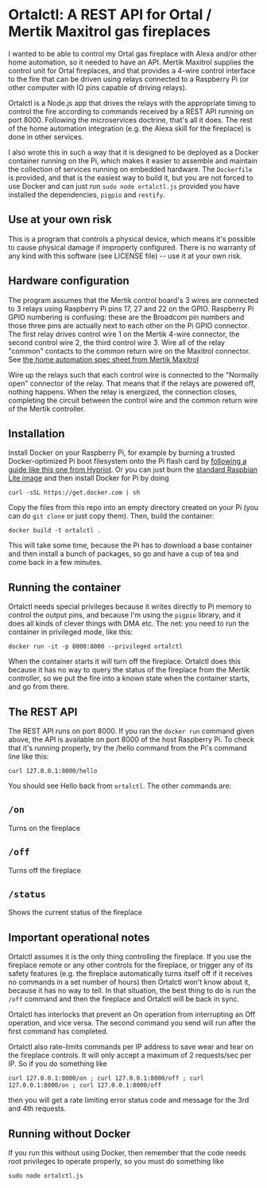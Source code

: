 # Ortalctl: A REST API for Ortal / Mertik Maxitrol gas fireplaces

I wanted to be able to control my Ortal gas fireplace with Alexa and/or other
home automation, so it needed to have an API. Mertik Maxitrol supplies the
control unit for Ortal fireplaces, and that provides a 4-wire control
interface to the fire that can be driven using relays connected to a 
Raspberry Pi (or other computer with IO pins capable of driving relays).

Ortalctl is a Node.js app that drives the relays with the appropriate timing
to control the fire according to commands received by a REST API running on
port 8000. Following the microservices doctrine, that's all it does. The rest
of the home automation integration (e.g. the Alexa skill for the fireplace)
is done in other services.

I also wrote this in such a way that it is designed to be deployed as a Docker
container running on the Pi, which makes it easier to assemble and maintain
the collection of services running on embedded hardware. The `Dockerfile` is
provided, and that is the easiest way to build it, but you are not forced
to use Docker and can just run `sudo node ortalctl.js` provided you have installed
the dependencies, `pigpio` and `restify`.

## Use at your own risk

This is a program that controls a physical device, which means it's possible to
cause physical damage if improperly configured. There is no warranty of any kind
with this software (see LICENSE file) -- use it at your own risk.

## Hardware configuration

The program assumes that the Mertik control board's 3 wires are connected to 3 relays using Raspberry Pi pins
17, 27 and 22 on the GPIO. Raspberry Pi GPIO numbering is confusing: these are the Broadcom pin numbers
and those three pins are actually next to each other on the Pi GPIO connector. The first relay
drives control wire 1 on the Mertik 4-wire connector, the second control wire 2,
the third control wire 3. Wire all of the relay "common" contacts to the common return
wire on the Maxitrol connector. See [the home automation spec sheet from Mertik Maxitrol](http://media.druservice.nl/Documents/Data/IH_Mertik_2008_EN_GV60_external_source.pdf)

Wire up the relays such that each control wire is connected to the "Normally open"
connector of the relay. That means that if the relays are powered off, nothing happens.
When the relay is energized, the connection closes, completing the circuit between
the control wire and the common return wire of the Mertik controller.

## Installation

Install Docker on your Raspberry Pi, for example by burning a trusted Docker-optimized Pi boot filesystem onto the Pi
flash card by [following a guide like this one from Hypriot](https://blog.hypriot.com/getting-started-with-docker-on-your-arm-device/). Or you can just burn the [standard Raspbian Lite image](https://www.raspberrypi.org/downloads/raspbian/)
and then install Docker for Pi by doing
```
curl -sSL https://get.docker.com | sh
```
Copy the files from this repo into an empty directory created on your Pi
(you can do `git clone` or just copy them). Then, build the container:
```
docker build -t ortalctl .
```
This will take some time, because the Pi has to download a base container and then install a bunch of packages, so go and
have a cup of tea and come back in a few minutes.

## Running the container

Ortalctl needs special privileges because it writes directly to Pi memory to control the output pins, and
because I'm using the `pigpio` library, and it does all kinds of clever things with DMA etc. The net: you need to run the
container in privileged mode, like this:
```
docker run -it -p 8000:8000 --privileged ortalctl
```
When the container starts it will turn off the fireplace. Ortalctl does this
because it has no way to query the status of the fireplace from the Mertik controller, so we put the fire into a known
state when the container starts, and go from there.

## The REST API

The REST API runs on port 8000. If you ran the `docker run` command given above, the API is available on
port 8000 of the host Raspberry Pi. To check that it's running properly, try the /hello command from the Pi's
command line like this:
```
curl 127.0.0.1:8000/hello
```
You should see Hello back from `ortalctl`. The other commands are:

## `/on`
Turns on the fireplace

## `/off`
Turns off the fireplace

## `/status`
Shows the current status of the fireplace

## Important operational notes

Ortalctl assumes it is the only thing controlling the fireplace. If you use the fireplace remote or any other controls
for the fireplace, or trigger any of its safety features (e.g. the fireplace automatically turns itself off if it 
receives no commands in a set number of hours) then Ortalctl won't know about it, because it has no way to tell. In that
situation, the best thing to do is run the `/off` command and then the fireplace and Ortalctl will be back in sync.

Ortalctl has interlocks that prevent an On operation from interrupting an Off operation, and vice versa. The second command
you send will run after the first command has completed.

Ortalctl also rate-limits commands per IP address to save wear and tear on the fireplace controls.
It will only accept a maximum of 2 requests/sec per IP. So if you do something like
```
curl 127.0.0.1:8000/on ; curl 127.0.0.1:8000/off ; curl 127.0.0.1:8000/on ; curl 127.0.0.1:8000/off
```
then you will get a rate limiting error status code and message for the 3rd and 4th requests.

## Running without Docker

If you run this without using Docker, then remember that the code needs root privileges to operate properly, so you
must do something like
```
sudo node ortalctl.js
```
